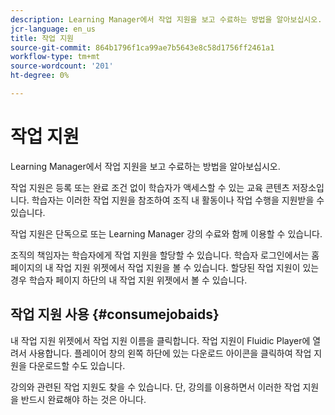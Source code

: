```yaml
---
description: Learning Manager에서 작업 지원을 보고 수료하는 방법을 알아보십시오.
jcr-language: en_us
title: 작업 지원
source-git-commit: 864b1796f1ca99ae7b5643e8c58d1756ff2461a1
workflow-type: tm+mt
source-wordcount: '201'
ht-degree: 0%

---
```




# 작업 지원

Learning Manager에서 작업 지원을 보고 수료하는 방법을 알아보십시오.

작업 지원은 등록 또는 완료 조건 없이 학습자가 액세스할 수 있는 교육 콘텐츠 저장소입니다. 학습자는 이러한 작업 지원을 참조하여 조직 내 활동이나 작업 수행을 지원받을 수 있습니다.

작업 지원은 단독으로 또는 Learning Manager 강의 수료와 함께 이용할 수 있습니다.

조직의 책임자는 학습자에게 작업 지원을 할당할 수 있습니다. 학습자 로그인에서는 홈 페이지의 내 작업 지원 위젯에서 작업 지원을 볼 수 있습니다. 할당된 작업 지원이 있는 경우 학습자 페이지 하단의 내 작업 지원 위젯에서 볼 수 있습니다.

## 작업 지원 사용 {#consumejobaids}

내 작업 지원 위젯에서 작업 지원 이름을 클릭합니다. 작업 지원이 Fluidic Player에 열려서 사용합니다. 플레이어 창의 왼쪽 하단에 있는 다운로드 아이콘을 클릭하여 작업 지원을 다운로드할 수도 있습니다.

강의와 관련된 작업 지원도 찾을 수 있습니다. 단, 강의를 이용하면서 이러한 작업 지원을 반드시 완료해야 하는 것은 아니다.
